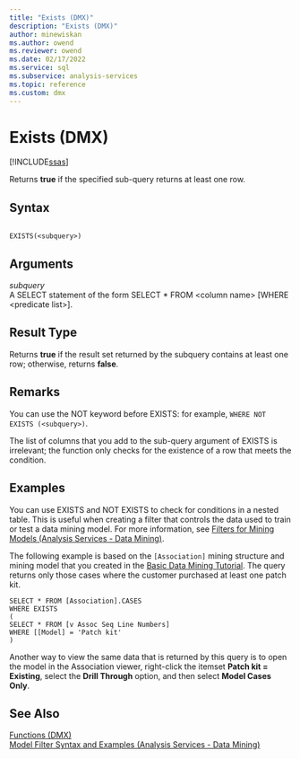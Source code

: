```yaml
---
title: "Exists (DMX)"
description: "Exists (DMX)"
author: minewiskan
ms.author: owend
ms.reviewer: owend
ms.date: 02/17/2022
ms.service: sql
ms.subservice: analysis-services
ms.topic: reference
ms.custom: dmx
---
```

# Exists (DMX)
[!INCLUDE[ssas](../includes/applies-to-version/ssas.md)]

  Returns **true** if the specified sub-query returns at least one row.  
  
## Syntax  
  
```  
  
EXISTS(<subquery>)  
```  
  
## Arguments  
 *subquery*  
 A SELECT statement of the form SELECT * FROM \<column name> [WHERE \<predicate list>].  
  
## Result Type  
 Returns **true** if the result set returned by the subquery contains at least one row; otherwise, returns **false**.  
  
## Remarks  
 You can use the NOT keyword before EXISTS: for example, `WHERE NOT EXISTS (<subquery>)`.  
  
 The list of columns that you add to the sub-query argument of EXISTS is irrelevant; the function only checks for the existence of a row that meets the condition.  
  
## Examples  
 You can use EXISTS and NOT EXISTS to check for conditions in a nested table. This is useful when creating a filter that controls the data used to train or test a data mining model. For more information, see [Filters for Mining Models &#40;Analysis Services - Data Mining&#41;](/analysis-services/data-mining/filters-for-mining-models-analysis-services-data-mining).  
  
 The following example is based on the `[Association]` mining structure and mining model that you created in the [Basic Data Mining Tutorial](/previous-versions/sql/sql-server-2016/ms167167(v=sql.130)). The query returns only those cases where the customer purchased at least one patch kit.  
  
```  
SELECT * FROM [Association].CASES  
WHERE EXISTS  
(  
SELECT * FROM [v Assoc Seq Line Numbers]  
WHERE [[Model] = 'Patch kit'  
)  
```  
  
 Another way to view the same data that is returned by this query is to open the model in the Association viewer, right-click the itemset **Patch kit = Existing**, select the **Drill Through** option, and then select **Model Cases Only**.  
  
## See Also  
 [Functions &#40;DMX&#41;](../dmx/functions-dmx.md)   
 [Model Filter Syntax and Examples &#40;Analysis Services - Data Mining&#41;](/analysis-services/data-mining/model-filter-syntax-and-examples-analysis-services-data-mining)  
  
